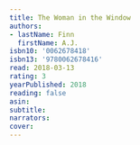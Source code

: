 ```yaml
---
title: The Woman in the Window
authors:
- lastName: Finn
  firstName: A.J.
isbn10: '0062678418'
isbn13: '9780062678416'
read: 2018-03-13
rating: 3
yearPublished: 2018
reading: false
asin:
subtitle:
narrators:
cover:
---
```

